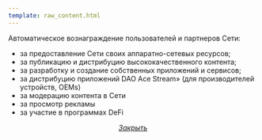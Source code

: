 ```yaml
---
template: raw_content.html
---
```


Автоматическое вознаграждение пользователей и партнеров Сети:

- за предоставление Сети своих аппаратно-сетевых ресурсов;
- за публикацию и дистрибуцию высококачественного контента;
- за разработку и создание собственных приложений и сервисов;
- за дистрибуцию приложений DAO Ace Stream» (для производителей устройств, OEMs)
- за модерацию контента в Сети
- за просмотр рекламы
- за участие в программах DeFi

<p style="text-align: center">
    <em>
        <a class="md-button mdx-button--transparent-light close-popup-inner" href="#">
            Закрыть
        </a>
    </em>
</p>
